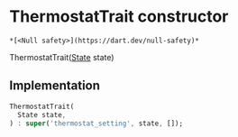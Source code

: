 


# ThermostatTrait constructor




    *[<Null safety>](https://dart.dev/null-safety)*



ThermostatTrait([State](../../yonomi-sdk/State-class.md) state)





## Implementation

```dart
ThermostatTrait(
  State state,
) : super('thermostat_setting', state, []);
```







